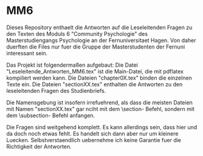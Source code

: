 MM6
===
Dieses Repository enthaelt die Antworten auf die Leseleitenden Fragen zu den Texten des Moduls 6 "Community Psychologie" des Masterstudiengangs Psychologie an der Fernuniversitaet Hagen. Von daher duerften die Files nur fuer die Gruppe der Masterstudenten der Fernuni interessant sein.

Das Projekt ist folgendermaßen aufgebaut:
Die Datei "Leseleitende_Antworten_MM6.tex" ist die Main-Datei, die mit pdflatex kompiliert werden kann.
Die Dateien "chapter0X.tex" binden die einzelnen Texte ein.
Die Dateien "sectionXX.tex" enthalten die Antworten zu den leseleitenden Fragen des Studienbriefs.

Die Namensgebung ist insofern irrefuehrend, als dass die meisten Dateien mit Namen "sectionXX.tex" gar nciht mit dem \section- Befehl, sondern mit dem \subsection- Befehl anfangen.

Die Fragen sind weitgehend komplett. Es kann allerdings sein, dass hier und da doch noch etwas fehlt. Es handelt sich dann aber nur um kleinere Luecken. Selbstverstaendlich uebernehme ich keine Garantie fuer die Richtigkeit der Antworten. 
